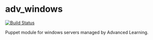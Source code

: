 # adv_windows
[![Build Status](https://travis-ci.org/AdvancedLearning/adv_windows.svg?branch=master)](https://travis-ci.org/AdvancedLearning/adv_windows)

Puppet module for windows servers managed by Advanced Learning.